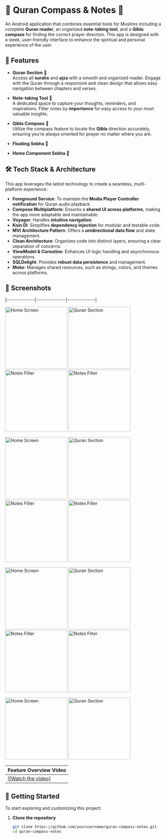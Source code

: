 # 📖 Quran Compass & Notes 🕌 

An Android application that combines essential tools for Muslims including a complete **Quran reader**, an organized **note-taking tool**, and a **Qibla compass** for finding the correct prayer direction. This app is designed with a sleek, user-friendly interface to enhance the spiritual and personal experience of the user.

## 🌟 Features

- **Quran Section** 📜  
  Access all **surahs** and **ajza** with a smooth and organized reader. Engage with the Quran through a responsive and clean design that allows easy navigation between chapters and verses.

- **Note-taking Tool** 📝  
  A dedicated space to capture your thoughts, reminders, and inspirations. Filter notes by **importance** for easy access to your most valuable insights.

- **Qibla Compass** 🧭  
  Utilize the compass feature to locate the **Qibla** direction accurately, ensuring you’re always oriented for prayer no matter where you are.

- **Floating Sebha** 🧭  

- **Home Component Sebha** 🧭  
  


## 🛠️ Tech Stack & Architecture

This app leverages the latest technology to create a seamless, multi-platform experience:
  
- **Foreground Service**: To maintain the **Media Player Controller notification** for Quran audio playback.
- **Compose Multiplatform**: Ensures a **shared UI across platforms**, making the app more adaptable and maintainable.
- **Voyager**: Handles **intuitive navigation**.
- **Koin DI**: Simplifies **dependency injection** for modular and testable code.
- **MVI Architecture Pattern**: Offers a **unidirectional data flow** and state management.
- **Clean Architecture**: Organizes code into distinct layers, ensuring a clear separation of concerns.
- **ViewModel & Coroutine**: Enhances UI logic handling and asynchronous operations.
- **SQLDelight**: Provides **robust data persistence** and management.
- **Moko**: Manages shared resources, such as strings, colors, and themes across platforms.

## 🎨 Screenshots

|--------------|---------------|--------------|

 <img src="pics/pic1.jpeg" alt="Home Screen" width="200"/>  <img src="pics/pic2.jpeg" alt="Quran Section" width="200"/>  <img src="pics/pic3.jpeg" alt="Notes Filter" width="200"/>  <img src="pics/pic4.jpeg" alt="Notes Filter" width="200"/> 

 <img src="pics/pic01.jpg" alt="Home Screen" width="200"/>  <img src="pics/pic02.jpg" alt="Quran Section" width="200"/>  <img src="pics/pic03.jpg" alt="Notes Filter" width="200"/>  <img src="pics/png.jpg" alt="Notes Filter" width="200"/> 

<img src="pics/pic05.png" alt="Home Screen" width="200"/>  <img src="pics/pic06.png" alt="Quran Section" width="200"/>  <img src="pics/pic07.png" alt="Notes Filter" width="200"/>  <img src="pics/pic08.png" alt="Notes Filter" width="200"/> 

<img src="pics/pic09.jpg" alt="Home Screen" width="200"/>  <img src="pics/pic011.jpg" alt="Quran Section" width="200"/> 

| Feature Overview Video |
|------------------------|
| [![Watch the video]](https://www.youtube.com/watch?si=Q_8IgXTKNUh-7QHD&v=inmFwCbQsB8&feature=youtu.be) |

## 🚀 Getting Started

To start exploring and customizing this project:

1. **Clone the repository**  
   ```bash
   git clone https://github.com/yourusername/quran-compass-notes.git
   cd quran-compass-notes
